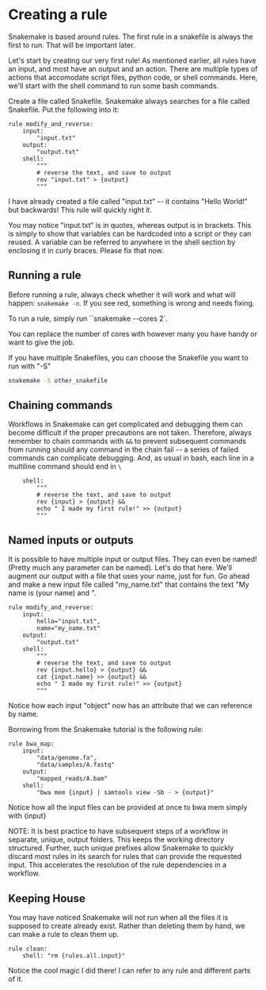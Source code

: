 # Creating a rule

Snakemake is based around rules. The first rule in a snakefile is always the first to run. That will be important later.

Let's start by creating our very first rule!
As mentioned earlier, all rules have an input, and most have an output and an action.
There are multiple types of actions that accomodate script files, python code, or shell commands.
Here, we'll start with the shell command to run some bash commands.

Create a file called Snakefile. Snakemake always searches for a file called Snakefile.
Put the following into it:

```snakemake
rule modify_and_reverse:
    input:
        "input.txt"
    output:
        "output.txt"
    shell:
        """
        # reverse the text, and save to output
        rev "input.txt" > {output}
        """
```

I have already created a file called "input.txt" -- it contains "Hello World!" but backwards! This rule will quickly right it.

You may notice "input.txt" is in quotes, whereas output is in brackets. This is simply to show that 
variables can be hardcoded into a script or they can reused. A variable can be referred to anywhere in
the shell section by enclosing it in curly braces. Please fix that now.

## Running a rule
Before running a rule, always check whether it will work and what will happen:
`snakemake -n`. If you see red, something is wrong and needs fixing.

To run a rule, simply run ``snakemake --cores 2`.

You can replace the number of cores with however many you have handy or want to give the job.

If you have multiple Snakefiles, you can choose the Snakefile you want to run with "-S" 
```bash
snakemake -S other_snakefile
```

## Chaining commands

Workflows in Snakemake can get complicated and debugging them can become difficult
if the proper precautions are not taken. Therefore, always remember to chain commands with `&&` 
to prevent subsequent commands from running should any command in the chain fail -- a series of failed commands
can complicate debugging.
And, as usual in bash, each line in a multiline command should end in `\`

```snakemake
    shell:
        """
        # reverse the text, and save to output
        rev {input} > {output} &&
        echo " I made my first rule!" >> {output}
        """
```

## Named inputs or outputs

It is possible to have multiple input or output files. They can even be named! (Pretty much any parameter can be 
named). Let's do that here. We'll augment our output with a file that uses your name, just for fun.
Go ahead and make a new input file called "my_name.txt" that contains the text "My name is (your name) and ".

```snakemake
rule modify_and_reverse:
    input:
        hello="input.txt",
        name="my_name.txt"
    output:
        "output.txt"
    shell:
        """
        # reverse the text, and save to output
        rev {input.hello} > {output} &&
        cat {input.name} >> {output} &&
        echo " I made my first rule!" >> {output}
        """
```
Notice how each input "object" now has an attribute that we can reference by name.

Borrowing from the Snakemake tutorial is the following rule:
```
rule bwa_map:
    input:
        "data/genome.fa",
        "data/samples/A.fastq"
    output:
        "mapped_reads/A.bam"
    shell:
        "bwa mem {input} | samtools view -Sb - > {output}"
```
Notice how all the input files can be provided at once to bwa mem simply with {input}

NOTE:
It is best practice to have subsequent steps of a workflow in separate, unique, output folders. This keeps the working directory structured. Further, such unique prefixes allow Snakemake to quickly discard most rules in its search for rules that can provide the requested input. This accelerates the resolution of the rule dependencies in a workflow.

## Keeping House

You may have noticed Snakemake will not run when all the files it is supposed to create already exist.
Rather than deleting them by hand, we can make a rule to clean them up.

```snakemake
rule clean:
    shell: "rm {rules.all.input}"
```

Notice the cool magic I did there! I can refer to any rule and different parts of it.
